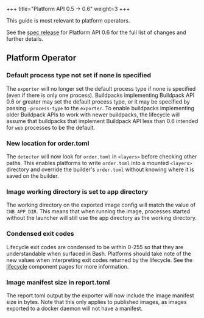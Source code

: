+++
title="Platform API 0.5 -> 0.6"
weight=3
+++

<!--more-->

This guide is most relevant to platform operators.

See the [spec release](https://github.com/buildpacks/spec/releases/tag/platform%2Fv0.6) for Platform API 0.6 for the full list of changes and further details.

## Platform Operator

### Default process type not set if none is specified

The `exporter` will no longer set the default process type if none is specified (even if there is only one process). Buildpacks implementing Buildpack API 0.6 or greater may set the default process type, or it may be specified by passing `-process-type` to the `exporter`. To enable buildpacks implementing older Buildpack APIs to work with newer buildpacks, the lifecycle will assume that buildpacks that implement Buildpack API less than 0.6 intended for `web` processes to be the default.

### New location for order.toml

The `detector` will now look for `order.toml` in `<layers>` before checking other paths. This enables platforms to write `order.toml` into a mounted `<layers>` directory and override the builder's `order.toml` without knowing where it is saved on the builder.

### Image working directory is set to app directory

The working directory on the exported image config will match the value of `CNB_APP_DIR`. This means that when running the image, processes started without the launcher will still use the app directory as the working directory.

### Condensed exit codes

Lifecycle exit codes are condensed to be within 0-255 so that they are understandable when surfaced in Bash. Platforms should take note of the new values when interpreting exit codes returned by the lifecycle. See the [lifecycle][lifecycle] component pages for more information.

### Image manifest size in report.toml

The report.toml output by the exporter will now include the image manifest size in bytes. Note that this only applies to published images, as images exported to a docker daemon will not have a manifest.

[lifecycle]: /docs/concepts/components/lifecycle/
